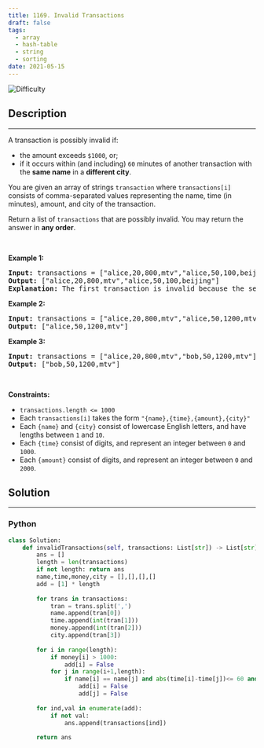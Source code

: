 ```yaml
---
title: 1169. Invalid Transactions
draft: false
tags: 
  - array
  - hash-table
  - string
  - sorting
date: 2021-05-15
---
```


![Difficulty](https://img.shields.io/badge/Difficulty-Medium-blue.svg)

## Description

---
<p>A transaction is possibly invalid if:</p>

<ul>
	<li>the amount exceeds <code>$1000</code>, or;</li>
	<li>if it occurs within (and including) <code>60</code> minutes of another transaction with the <strong>same name</strong> in a <strong>different city</strong>.</li>
</ul>

<p>You are given an array of strings <code>transaction</code> where <code>transactions[i]</code> consists of comma-separated values representing the name, time (in minutes), amount, and city of the transaction.</p>

<p>Return a list of <code>transactions</code> that are possibly invalid. You may return the answer in <strong>any order</strong>.</p>

<p>&nbsp;</p>
<p><strong class="example">Example 1:</strong></p>

<pre>
<strong>Input:</strong> transactions = [&quot;alice,20,800,mtv&quot;,&quot;alice,50,100,beijing&quot;]
<strong>Output:</strong> [&quot;alice,20,800,mtv&quot;,&quot;alice,50,100,beijing&quot;]
<strong>Explanation:</strong> The first transaction is invalid because the second transaction occurs within a difference of 60 minutes, have the same name and is in a different city. Similarly the second one is invalid too.</pre>

<p><strong class="example">Example 2:</strong></p>

<pre>
<strong>Input:</strong> transactions = [&quot;alice,20,800,mtv&quot;,&quot;alice,50,1200,mtv&quot;]
<strong>Output:</strong> [&quot;alice,50,1200,mtv&quot;]
</pre>

<p><strong class="example">Example 3:</strong></p>

<pre>
<strong>Input:</strong> transactions = [&quot;alice,20,800,mtv&quot;,&quot;bob,50,1200,mtv&quot;]
<strong>Output:</strong> [&quot;bob,50,1200,mtv&quot;]
</pre>

<p>&nbsp;</p>
<p><strong>Constraints:</strong></p>

<ul>
	<li><code>transactions.length &lt;= 1000</code></li>
	<li>Each <code>transactions[i]</code> takes the form <code>&quot;{name},{time},{amount},{city}&quot;</code></li>
	<li>Each <code>{name}</code> and <code>{city}</code> consist of lowercase English letters, and have lengths between <code>1</code> and <code>10</code>.</li>
	<li>Each <code>{time}</code> consist of digits, and represent an integer between <code>0</code> and <code>1000</code>.</li>
	<li>Each <code>{amount}</code> consist of digits, and represent an integer between <code>0</code> and <code>2000</code>.</li>
</ul>


## Solution

---
### Python
``` py title='invalid-transactions'
class Solution:
    def invalidTransactions(self, transactions: List[str]) -> List[str]:
        ans = []
        length = len(transactions)
        if not length: return ans
        name,time,money,city = [],[],[],[]
        add = [1] * length
        
        for trans in transactions:
            tran = trans.split(',')
            name.append(tran[0])
            time.append(int(tran[1]))
            money.append(int(tran[2]))
            city.append(tran[3])
            
        for i in range(length):
            if money[i] > 1000:
                add[i] = False
            for j in range(i+1,length):
                if name[i] == name[j] and abs(time[i]-time[j])<= 60 and city[i]!=city[j]:
                    add[i] = False
                    add[j] = False
                    
        for ind,val in enumerate(add):
            if not val:
                ans.append(transactions[ind])
                
        return ans

```

